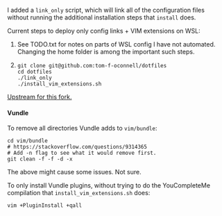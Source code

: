 
I added a `link_only` script, which will link all of the configuration files
without running the additional installation steps that `install` does.

Current steps to deploy only config links + VIM extensions on WSL:
1. See TODO.txt for notes on parts of WSL config I have not automated. 
   Changing the home folder is among the important such steps.
2. 
   ```
   git clone git@github.com:tom-f-oconnell/dotfiles
   cd dotfiles
   ./link_only
   ./install_vim_extensions.sh
   ```

[Upstream for this fork.](https://github.com/anishathalye/dotbot)

#### Vundle

To remove all directories Vundle adds to `vim/bundle`:
```
cd vim/bundle
# https://stackoverflow.com/questions/9314365
# Add -n flag to see what it would remove first.
git clean -f -f -d -x
```
The above might cause some issues. Not sure.

To only install Vundle plugins, without trying to do the YouCompleteMe
compilation that `install_vim_extensions.sh` does:
```
vim +PluginInstall +qall
```

